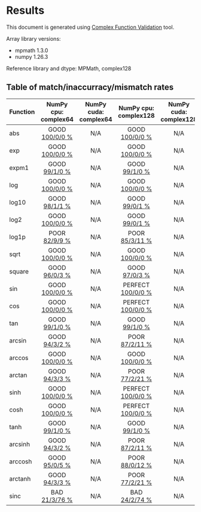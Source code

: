 
# Results

This document is generated using [Complex Function Validation](https://github.com/pearu/complex_function_validation) tool.

Array library versions:
- mpmath 1.3.0
- numpy 1.26.3

Reference library and dtype: MPMath, complex128

## Table of match/inaccurracy/mismatch rates

 | Function | NumPy cpu: complex64 | NumPy cuda: complex64 | NumPy cpu: complex128 | NumPy cuda: complex128 | 
 | :---- | :----: | :----: | :----: | :----: | 
 | abs | GOOD [100/0/0 %](data/abs_MPMath_complex128_cpu_versus_NumPy_complex64_cpu.txt) | N/A | GOOD [100/0/0 %](data/abs_MPMath_complex128_cpu_versus_NumPy_complex128_cpu.txt) | N/A | 
 | exp | GOOD [100/0/0 %](data/exp_MPMath_complex128_cpu_versus_NumPy_complex64_cpu.txt) | N/A | GOOD [100/0/0 %](data/exp_MPMath_complex128_cpu_versus_NumPy_complex128_cpu.txt) | N/A | 
 | expm1 | GOOD [99/1/0 %](data/expm1_MPMath_complex128_cpu_versus_NumPy_complex64_cpu.txt) | N/A | GOOD [99/1/0 %](data/expm1_MPMath_complex128_cpu_versus_NumPy_complex128_cpu.txt) | N/A | 
 | log | GOOD [100/0/0 %](data/log_MPMath_complex128_cpu_versus_NumPy_complex64_cpu.txt) | N/A | GOOD [100/0/0 %](data/log_MPMath_complex128_cpu_versus_NumPy_complex128_cpu.txt) | N/A | 
 | log10 | GOOD [98/1/1 %](data/log10_MPMath_complex128_cpu_versus_NumPy_complex64_cpu.txt) | N/A | GOOD [99/0/1 %](data/log10_MPMath_complex128_cpu_versus_NumPy_complex128_cpu.txt) | N/A | 
 | log2 | GOOD [100/0/0 %](data/log2_MPMath_complex128_cpu_versus_NumPy_complex64_cpu.txt) | N/A | GOOD [99/0/1 %](data/log2_MPMath_complex128_cpu_versus_NumPy_complex128_cpu.txt) | N/A | 
 | log1p | POOR [82/9/9 %](data/log1p_MPMath_complex128_cpu_versus_NumPy_complex64_cpu.txt) | N/A | POOR [85/3/11 %](data/log1p_MPMath_complex128_cpu_versus_NumPy_complex128_cpu.txt) | N/A | 
 | sqrt | GOOD [100/0/0 %](data/sqrt_MPMath_complex128_cpu_versus_NumPy_complex64_cpu.txt) | N/A | GOOD [100/0/0 %](data/sqrt_MPMath_complex128_cpu_versus_NumPy_complex128_cpu.txt) | N/A | 
 | square | GOOD [96/0/3 %](data/square_MPMath_complex128_cpu_versus_NumPy_complex64_cpu.txt) | N/A | GOOD [97/0/3 %](data/square_MPMath_complex128_cpu_versus_NumPy_complex128_cpu.txt) | N/A | 
 | sin | GOOD [100/0/0 %](data/sin_MPMath_complex128_cpu_versus_NumPy_complex64_cpu.txt) | N/A | PERFECT [100/0/0 %](data/sin_MPMath_complex128_cpu_versus_NumPy_complex128_cpu.txt) | N/A | 
 | cos | GOOD [100/0/0 %](data/cos_MPMath_complex128_cpu_versus_NumPy_complex64_cpu.txt) | N/A | PERFECT [100/0/0 %](data/cos_MPMath_complex128_cpu_versus_NumPy_complex128_cpu.txt) | N/A | 
 | tan | GOOD [99/1/0 %](data/tan_MPMath_complex128_cpu_versus_NumPy_complex64_cpu.txt) | N/A | GOOD [99/1/0 %](data/tan_MPMath_complex128_cpu_versus_NumPy_complex128_cpu.txt) | N/A | 
 | arcsin | GOOD [94/3/2 %](data/arcsin_MPMath_complex128_cpu_versus_NumPy_complex64_cpu.txt) | N/A | POOR [87/2/11 %](data/arcsin_MPMath_complex128_cpu_versus_NumPy_complex128_cpu.txt) | N/A | 
 | arccos | GOOD [100/0/0 %](data/arccos_MPMath_complex128_cpu_versus_NumPy_complex64_cpu.txt) | N/A | GOOD [100/0/0 %](data/arccos_MPMath_complex128_cpu_versus_NumPy_complex128_cpu.txt) | N/A | 
 | arctan | GOOD [94/3/3 %](data/arctan_MPMath_complex128_cpu_versus_NumPy_complex64_cpu.txt) | N/A | POOR [77/2/21 %](data/arctan_MPMath_complex128_cpu_versus_NumPy_complex128_cpu.txt) | N/A | 
 | sinh | GOOD [100/0/0 %](data/sinh_MPMath_complex128_cpu_versus_NumPy_complex64_cpu.txt) | N/A | PERFECT [100/0/0 %](data/sinh_MPMath_complex128_cpu_versus_NumPy_complex128_cpu.txt) | N/A | 
 | cosh | GOOD [100/0/0 %](data/cosh_MPMath_complex128_cpu_versus_NumPy_complex64_cpu.txt) | N/A | PERFECT [100/0/0 %](data/cosh_MPMath_complex128_cpu_versus_NumPy_complex128_cpu.txt) | N/A | 
 | tanh | GOOD [99/1/0 %](data/tanh_MPMath_complex128_cpu_versus_NumPy_complex64_cpu.txt) | N/A | GOOD [99/1/0 %](data/tanh_MPMath_complex128_cpu_versus_NumPy_complex128_cpu.txt) | N/A | 
 | arcsinh | GOOD [94/3/2 %](data/arcsinh_MPMath_complex128_cpu_versus_NumPy_complex64_cpu.txt) | N/A | POOR [87/2/11 %](data/arcsinh_MPMath_complex128_cpu_versus_NumPy_complex128_cpu.txt) | N/A | 
 | arccosh | GOOD [95/0/5 %](data/arccosh_MPMath_complex128_cpu_versus_NumPy_complex64_cpu.txt) | N/A | POOR [88/0/12 %](data/arccosh_MPMath_complex128_cpu_versus_NumPy_complex128_cpu.txt) | N/A | 
 | arctanh | GOOD [94/3/3 %](data/arctanh_MPMath_complex128_cpu_versus_NumPy_complex64_cpu.txt) | N/A | POOR [77/2/21 %](data/arctanh_MPMath_complex128_cpu_versus_NumPy_complex128_cpu.txt) | N/A | 
 | sinc | BAD [21/3/76 %](data/sinc_MPMath_complex128_cpu_versus_NumPy_complex64_cpu.txt) | N/A | BAD [24/2/74 %](data/sinc_MPMath_complex128_cpu_versus_NumPy_complex128_cpu.txt) | N/A | 
